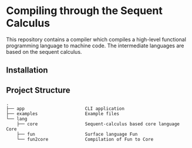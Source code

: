 # Compiling through the Sequent Calculus

This repository contains a compiler which compiles a high-level functional programming language to machine code.
The intermediate languages are based on the sequent calculus.

## Installation


## Project Structure

```console
.
├── app                       CLI application
├── examples                  Example files
└── lang
    ├── core                  Sequent-calculus based core language Core
    ├── fun                   Surface language Fun
    └── fun2core              Compilation of Fun to Core
```
